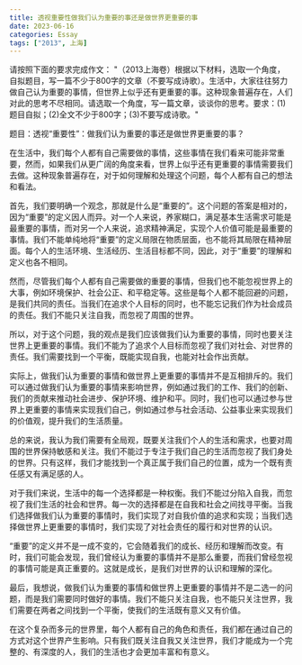 ```yaml
---
title: 透视重要性做我们认为重要的事还是做世界更重要的事
date: 2023-06-16
categories: Essay
tags: ["2013", 上海]
---
```




请按照下面的要求完成作文：
"（2013上海卷）根据以下材料，选取一个角度，自拟题目，写一篇不少于800字的文章（不要写成诗歌）。生活中，大家往往努力做自己认为重要的事情，但世界上似乎还有更重要的事。这种现象普遍存在，人们对此的思考不尽相同。请选取一个角度，写一篇文章，谈谈你的思考。要求：(1)题目自拟；(2)全文不少于800字；(3)不要写成诗歌。"

题目：透视“重要性”：做我们认为重要的事还是做世界更重要的事？

在生活中，我们每个人都有自己需要做的事情，这些事情在我们看来可能非常重要，然而，如果我们从更广阔的角度来看，世界上似乎还有更重要的事情需要我们去做。这种现象普遍存在，对于如何理解和处理这个问题，每个人都有自己的想法和看法。

首先，我们要明确一个观念，那就是什么是“重要的”。这个问题的答案是相对的，因为“重要”的定义因人而异。对一个人来说，养家糊口，满足基本生活需求可能是最重要的事情，而对另一个人来说，追求精神满足，实现个人价值可能是最重要的事情。我们不能单纯地将“重要”的定义局限在物质层面，也不能将其局限在精神层面。每个人的生活环境、生活经历、生活目标都不同，因此，对于“重要”的理解和定义也各不相同。

然而，尽管我们每个人都有自己需要做的重要的事情，但我们也不能忽视世界上的大事，例如环境保护、社会公正、和平稳定等。这些是每个人都不能回避的问题，是我们共同的责任。当我们在追求个人目标的同时，也不能忘记我们作为社会成员的责任。我们不能只关注自我，而忽视了周围的世界。

所以，对于这个问题，我的观点是我们应该做我们认为重要的事情，同时也要关注世界上更重要的事情。我们不能为了追求个人目标而忽视了我们对社会、对世界的责任。我们需要找到一个平衡，既能实现自我，也能对社会作出贡献。

实际上，做我们认为重要的事情和做世界上更重要的事情并不是互相排斥的。我们可以通过做我们认为重要的事情来影响世界，例如通过我们的工作、我们的创新、我们的贡献来推动社会进步、保护环境、维护和平。同时，我们也可以通过参与世界上更重要的事情来实现我们自己，例如通过参与社会活动、公益事业来实现我们的价值观，提升我们的生活质量。

总的来说，我认为我们需要有全局观，既要关注我们个人的生活和需求，也要对周围的世界保持敏感和关注。我们不能过于专注于我们自己的生活而忽视了我们身处的世界。只有这样，我们才能找到一个真正属于我们自己的位置，成为一个既有责任感又有满足感的人。

对于我们来说，生活中的每一个选择都是一种权衡。我们不能过分陷入自我，而忽视了我们生活的社会和世界。每一次的选择都是在自我和社会之间找寻平衡。当我们选择做我们认为重要的事情时，我们实现了对自我价值的追求和实现；当我们选择做世界上更重要的事情时，我们实现了对社会责任的履行和对世界的认识。

“重要”的定义并不是一成不变的，它会随着我们的成长、经历和理解而改变。有时，我们可能会发现，我们曾经认为重要的事情并不是那么重要，而我们曾经忽视的事情可能是真正重要的。这就是成长，是我们对世界的认识和理解的深化。

最后，我想说，做我们认为重要的事情和做世界上更重要的事情并不是二选一的问题，而是我们需要同时做好的事情。我们不能只关注自我，也不能只关注世界，我们需要在两者之间找到一个平衡，使我们的生活既有意义又有价值。

在这个复杂而多元的世界里，每个人都有自己的角色和责任，我们都在通过自己的方式对这个世界产生影响。只有我们既关注自我又关注世界，我们才能成为一个完整的、有深度的人，我们的生活也才会更加丰富和有意义。